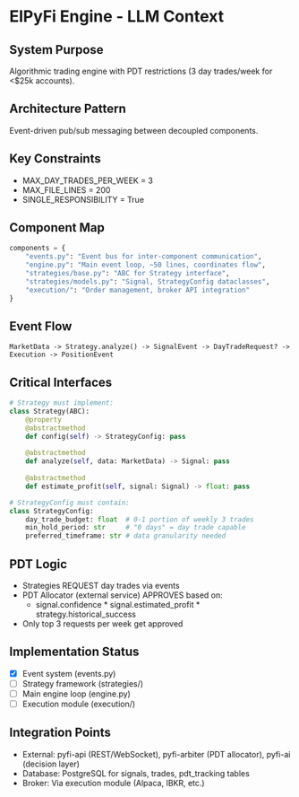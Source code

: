 # ElPyFi Engine - LLM Context

## System Purpose
Algorithmic trading engine with PDT restrictions (3 day trades/week for <$25k accounts).

## Architecture Pattern
Event-driven pub/sub messaging between decoupled components.

## Key Constraints
- MAX_DAY_TRADES_PER_WEEK = 3
- MAX_FILE_LINES = 200  
- SINGLE_RESPONSIBILITY = True

## Component Map
```python
components = {
    "events.py": "Event bus for inter-component communication",
    "engine.py": "Main event loop, ~50 lines, coordinates flow",
    "strategies/base.py": "ABC for Strategy interface",
    "strategies/models.py": "Signal, StrategyConfig dataclasses",
    "execution/": "Order management, broker API integration"
}
```

## Event Flow
```
MarketData -> Strategy.analyze() -> SignalEvent -> DayTradeRequest? -> Execution -> PositionEvent
```

## Critical Interfaces
```python
# Strategy must implement:
class Strategy(ABC):
    @property
    @abstractmethod 
    def config(self) -> StrategyConfig: pass
    
    @abstractmethod
    def analyze(self, data: MarketData) -> Signal: pass
    
    @abstractmethod
    def estimate_profit(self, signal: Signal) -> float: pass

# StrategyConfig must contain:
class StrategyConfig:
    day_trade_budget: float  # 0-1 portion of weekly 3 trades
    min_hold_period: str     # "0 days" = day trade capable
    preferred_timeframe: str # data granularity needed
```

## PDT Logic
- Strategies REQUEST day trades via events
- PDT Allocator (external service) APPROVES based on:
  - signal.confidence * signal.estimated_profit * strategy.historical_success
- Only top 3 requests per week get approved

## Implementation Status
- [x] Event system (events.py)
- [ ] Strategy framework (strategies/)
- [ ] Main engine loop (engine.py)
- [ ] Execution module (execution/)

## Integration Points
- External: pyfi-api (REST/WebSocket), pyfi-arbiter (PDT allocator), pyfi-ai (decision layer)
- Database: PostgreSQL for signals, trades, pdt_tracking tables
- Broker: Via execution module (Alpaca, IBKR, etc.)